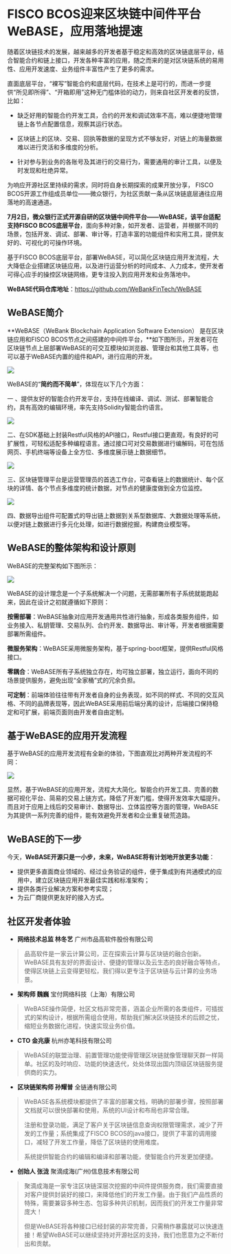 # FISCO BCOS迎来区块链中间件平台WeBASE，应用落地提速

随着区块链技术的发展，越来越多的开发者基于稳定和高效的区块链底层平台，结合智能合约和链上接口，开发各种丰富的应用，随之而来的是对区块链系统的易用性、应用开发速度、业务组件丰富性产生了更多的需求。

直面底层平台，“裸写”智能合约和底层代码，在技术上是可行的，而进一步提供“所见即所得”、“开箱即用”这种无门槛体验的动力，则来自社区开发者的反馈，比如：

- 缺乏好用的智能合约开发工具，合约的开发和调试效率不高，难以便捷地管理链上各节点配置信息，观察其运行状态。

- 区块链上的区块、交易、回执等数据的呈现方式不够友好，对链上的海量数据难以进行灵活和多维度的分析。

- 针对参与到业务的各账号及其进行的交易行为，需要通用的审计工具，以便及时发现和杜绝异常。

为响应开源社区里持续的需求，同时将自身长期探索的成果开放分享， FISCO BCOS开源工作组成员单位——微众银行，为社区贡献一条从区块链底层通往应用落地的高速通道。

**7月2日，微众银行正式开源自研的区块链中间件平台——WeBASE，该平台适配支持FISCO BCOS底层平台**，面向多种对象，如开发者、运营者，并根据不同的场景，包括开发、调试、部署、审计等，打造丰富的功能组件和实用工具，提供友好的、可视化的可操作环境。

基于FISCO BCOS底层平台，部署WeBASE，可以简化区块链应用开发流程，大大降低企业搭建区块链应用，以及进行运营分析的时间成本、人力成本，使开发者可得心应手的操控区块链网络，更专注投入到应用开发和业务落地中。

**WeBASE代码仓库地址**：https://github.com/WeBankFinTech/WeBASE

## WeBASE简介

**WeBASE（WeBank Blockchain Application Software Extension） 是在区块链应用和FISCO BCOS节点之间搭建的中间件平台，**如下图所示，开发者可在区块链节点上层部署WeBASE的可交互模块如浏览器、管理台和其他工具等，也可以基于WeBASE内置的组件和API，进行应用的开发。

![](../../../../images/articles/webase_release/IMG_4950.PNG)

WeBASE的“**简约而不简单**”，体现在以下几个方面：

一 、提供友好的智能合约开发平台，支持在线编译、调试、测试、部署智能合约，具有高效的编辑环境，率先支持Solidity智能合约语言。

![](../../../../images/articles/webase_release/IMG_4951.PNG)

二、在SDK基础上封装Restful风格的API接口，Restful接口更直观，有良好的可扩展性，可轻松适配多种编程语言。通过接口可对交易数据进行编解码，可在包括网页、手机终端等设备上全方位、多维度展示链上数据细节。

![](../../../../images/articles/webase_release/IMG_4952.PNG)

三、区块链管理平台是运营管理员的首选工作台，可查看链上的数据统计、每个区块的详情、各个节点多维度的统计数据，对节点的健康度做到全方位监控。

![](../../../../images/articles/webase_release/IMG_4953.PNG)

四、数据导出组件可配置式的导出链上数据到关系型数据库、大数据处理等系统，以便对链上数据进行多元化处理，如进行数据挖掘，构建商业模型等。

## WeBASE的整体架构和设计原则

WeBASE的完整架构如下图所示：

![](../../../../images/articles/webase_release/111.PNG)

WeBASE的设计理念是一个子系统解决一个问题，无需部署所有子系统就能跑起来，因此在设计之初就遵循如下原则：

**按需部署**：WeBASE抽象对应用开发通用共性进行抽象，形成各类服务组件，如业务接入、私钥管理、交易队列、合约开发、数据导出、审计等，开发者根据需要部署所需组件。

**微服务架构**：WeBASE采用微服务架构，基于spring-boot框架，提供Restful风格接口。

**零耦合**：WeBASE所有子系统独立存在，均可独立部署，独立运行，面向不同的场景提供服务，避免出现“全家桶”式的冗余负担。

**可定制**：前端体验往往带有开发者自身的业务表现，如不同的样式、不同的交互风格、不同的品牌表现等，因此WeBASE采用前后端分离的设计，后端接口保持稳定和可扩展，前端页面则由开发者自由定制。

## 基于WeBASE的应用开发流程

基于WeBASE的应用开发流程有全新的体验，下图直观比对两种开发流程的不同：

![](../../../../images/articles/webase_release/640.jpeg)

显然，基于WeBASE的应用开发，流程大大简化。智能合约开发工具、完善的数据可视化平台、简易的交易上链方式，降低了开发门槛，使得开发效率大幅提升。而且对于应用上线后的交易审计、数据导出、立体监控等方面的管理，WeBASE为其提供一系列完善的组件，能有效避免开发者和企业重复破荒造路。

## WeBASE的下一步

今天，**WeBASE开源只是一小步，未来，WeBASE将有计划地开放更多功能**：

- 提供更多直面商业领域的、经过业务验证的组件，便于集成到有共通模式的应用中，建立区块链应用开发最佳实践和标准架构；
- 提供各类行业解决方案和参考实现；
- 为云厂商提供更友好的接入方式。

## 社区开发者体验

- **网络技术总监 林冬艺** 广州市品高软件股份有限公司

> 品高软件是一家云计算公司，正在探索云计算与区块链的融合创新。WeBASE具有友好的界面设计、便捷的管理以及云生态的良好融合等特点，使得区块链上云变得更轻松，我们得以更专注于区块链与云计算的业务场景。

- **架构师 魏巍** 宝付网络科技（上海）有限公司

> WeBASE操作简便，社区文档非常完善，涵盖企业所需的各类组件，可插拔式的架构设计，根据所需组合使用，帮助我们解决区块链技术的后顾之忧，缩短业务数据化进程，快速实现业务价值。

- **CTO 金兆康** 杭州亦笔科技有限公司

> WeBASE的联盟治理、前置管理功能使得管理区块链就像管理聊天群一样简单。社区的及时响应、功能的快速迭代，处处体现出国内顶级区块链服务提供商的实力。

- **区块链架构师 孙耀普** 全链通有限公司

> WeBASE各系统模块都提供了丰富的部署文档，明确的部署步骤，按照部署文档就可以很快部署和使用，系统的UI设计和布局也非常合理。
>
> 注册和登录功能，满足了客户关于区块链信息查询权限管理需求，减少了开发的工作量；系统集成了FISCO BCOS的java接口，提供了丰富的调用接口，减轻了开发工作量，降低了区块链的使用难度。
>
> 系统提供智能合约的编辑和编译和部署功能，使智能合约开发更加便捷。

- **创始人 张泷** 聚滴成海(广州)信息技术有限公司

> 聚滴成海是一家专注区块链深层次挖掘的中间件提供服务商，我们需要直接对客户提供封装好的接口，来降低他们的开发工作量。由于我们产品性质的特殊，需要兼容多种生态、包容多种共识机制，因而我们的开发工作量非常庞大！
>
> 但是WeBASE将各种接口已经封装的非常完善，只需稍作暴露就可以快速连接！希望WeBASE可以继续坚持对开源社区的支持，我们也愿意为之不断付出和贡献。

